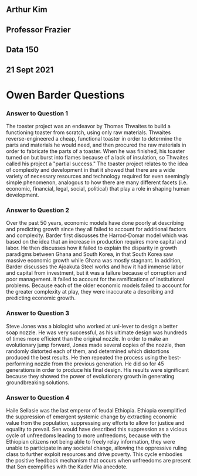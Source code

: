 ## Arthur Kim
## Professor Frazier
## Data 150
## 21 Sept 2021

# Owen Barder Questions

### Answer to Question 1
The toaster project was an endeavor by Thomas Thwaites to build a functioning toaster from scratch, using only raw materials.  Thwaites reverse-engineered a cheap, functional toaster in order to determine the parts and materials he would need, and then procured the raw materials in order to fabricate the parts of a toaster.  When he was finished, his toaster turned on but burst into flames because of a lack of insulation, so Thwaites called his project a "partial success."  The toaster project relates to the idea of complexity and development in that it showed that there are a wide variety of necessary resources and technology required for even seemingly simple phenomenon, analogous to how there are many different facets (i.e. economic, financial, legal, social, political) that play a role in shaping human development.

### Answer to Question 2
Over the past 50 years, economic models have done poorly at describing and predicting growth since they all failed to account for additional factors and complexity. Barder first discusses the Harrod-Domar model which was based on the idea that an increase in production requires more capital and labor.  He then discusses how it failed to explain the disparity in growth paradigms between Ghana and South Korea, in that South Korea saw massive economic growth while Ghana was mostly stagnant.  In addition, Barder discusses the Ajoakuta Steel works and how it had immense labor and capital from investment, but it was a failure because of corruption and poor management. It failed to account for the ramifications of institutional problems. Because each of the older economic models failed to account for the greater complexity at play, they were inaccurate a describing and predicting economic growth.

### Answer to Question 3
Steve Jones was a biologist who worked at uni-lever to design a better soap nozzle.  He was very successful, as his ultimate design was hundreds of times more efficient than the original nozzle.  In order to make an evolutionary jump forward, Jones made several copies of the nozzle, then randomly distorted each of them, and determined which distortions produced the best results.  He then repeated the process using the best-performing nozzle from the previous generation.  He did so for 45 generations in order to produce his final design.  His results were significant because they showed the power of evolutionary growth in generating groundbreaking solutions.

### Answer to Question 4
Haile Sellasie was the last emperor of feudal Ethiopia. Ethiopia exemplified the suppression of emergent systemic change by extracting economic value from the population, suppressing any efforts to allow for justice and equality to prevail.  Sen would have described this suppression as a vicious cycle of unfreedoms leading to more unfreedoms, because with the Ethiopian citizens not being able to freely relay information, they were unable to participate in any societal change, allowing the oppressive ruling class to further exploit resources and drive poverty. This cycle embodies the positive feedback mechanism that occurs when unfreedoms are present that Sen exemplifies with the Kader Mia anecdote.
